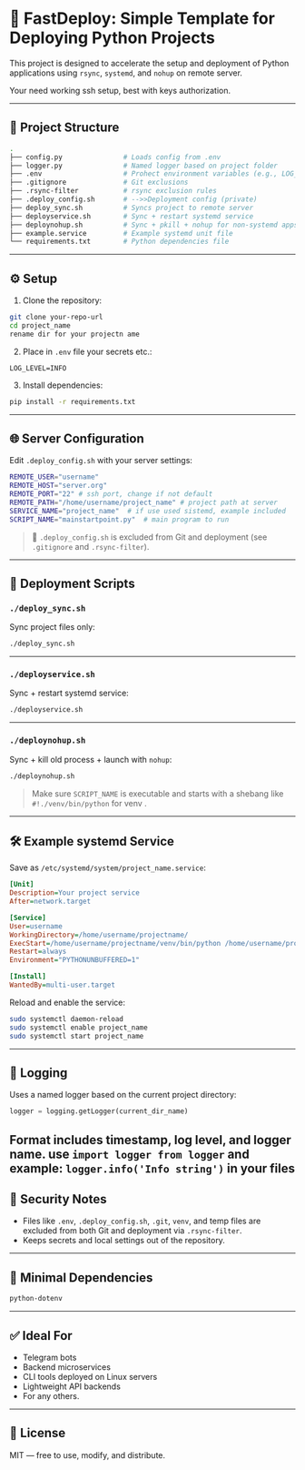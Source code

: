 # 🚀 FastDeploy: Simple Template for Deploying Python Projects

This project is designed to accelerate the setup and deployment of Python applications using `rsync`, `systemd`, and `nohup` on remote server.

Your need working ssh setup, best with keys authorization.

---

## 📁 Project Structure

```bash
.
├── config.py               # Loads config from .env
├── logger.py               # Named logger based on project folder
├── .env                    # Prohect environment variables (e.g., LOG_LEVEL)
├── .gitignore              # Git exclusions
├── .rsync-filter           # rsync exclusion rules
├── .deploy_config.sh       # -->>Deployment config (private)
├── deploy_sync.sh          # Syncs project to remote server
├── deployservice.sh        # Sync + restart systemd service
├── deploynohup.sh          # Sync + pkill + nohup for non-systemd apps
├── example.service         # Example systemd unit file
└── requirements.txt        # Python dependencies file
```

---

## ⚙️ Setup

1. Clone the repository:

```bash
git clone your-repo-url
cd project_name
rename dir for your projectn ame
```

2. Place in `.env` file your secrets etc.:

```env
LOG_LEVEL=INFO
```

3. Install dependencies:

```bash
pip install -r requirements.txt
```

---

## 🌐 Server Configuration

Edit `.deploy_config.sh` with your server settings:

```bash
REMOTE_USER="username"
REMOTE_HOST="server.org"
REMOTE_PORT="22" # ssh port, change if not default
REMOTE_PATH="/home/username/project_name" # project path at server
SERVICE_NAME="project_name"  # if use used sistemd, example included
SCRIPT_NAME="mainstartpoint.py"  # main program to run
```

> 🔐 `.deploy_config.sh` is excluded from Git and deployment (see `.gitignore` and `.rsync-filter`).

---

## 🚀 Deployment Scripts

### `./deploy_sync.sh`

Sync project files only:

```bash
./deploy_sync.sh
```

---

### `./deployservice.sh`

Sync + restart systemd service:

```bash
./deployservice.sh
```

---

### `./deploynohup.sh`

Sync + kill old process + launch with `nohup`:

```bash
./deploynohup.sh
```

> Make sure `SCRIPT_NAME` is executable and starts with a shebang like `#!./venv/bin/python` for venv .

---

## 🛠 Example systemd Service

Save as `/etc/systemd/system/project_name.service`:

```ini
[Unit]
Description=Your project service
After=network.target

[Service]
User=username
WorkingDirectory=/home/username/projectname/
ExecStart=/home/username/projectname/venv/bin/python /home/username/projectname/mainstartpoint.py
Restart=always
Environment="PYTHONUNBUFFERED=1"

[Install]
WantedBy=multi-user.target
```

Reload and enable the service:

```bash
sudo systemctl daemon-reload
sudo systemctl enable project_name
sudo systemctl start project_name
```

---

## 📜 Logging

Uses a named logger based on the current project directory:

```python
logger = logging.getLogger(current_dir_name)
```

Format includes timestamp, log level, and logger name.
use `import logger from logger` and example: `logger.info('Info string')` in your files
---

## 🔐 Security Notes

- Files like `.env`, `.deploy_config.sh`, `.git`, `venv`, and temp files are excluded from both Git and deployment via `.rsync-filter`.
- Keeps secrets and local settings out of the repository.

---

## 🧪 Minimal Dependencies

```txt
python-dotenv
```

---

## ✅ Ideal For

- Telegram bots
- Backend microservices
- CLI tools deployed on Linux servers
- Lightweight API backends
- For any others.

---

## 📄 License

MIT — free to use, modify, and distribute.

